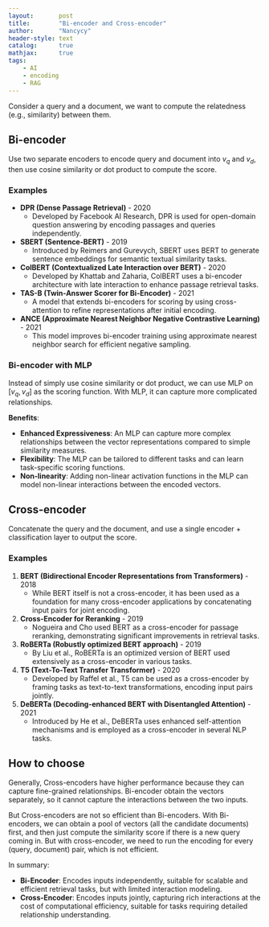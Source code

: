 ```yaml
---
layout:       post
title:        "Bi-encoder and Cross-encoder"
author:       "Nancycy"
header-style: text
catalog:      true
mathjax:      true
tags:
    - AI
    - encoding
    - RAG
---
```


Consider a query and a document, we want to compute the relatedness (e.g., similarity) between them.

## Bi-encoder

Use two separate encoders to encode query and document into $v_q$ and $v_d$, then use cosine similarity or dot product to compute the score.

### Examples

- **DPR (Dense Passage Retrieval)** - 2020
    - Developed by Facebook AI Research, DPR is used for open-domain question answering by encoding passages and queries independently.
- **SBERT (Sentence-BERT)** - 2019
    - Introduced by Reimers and Gurevych, SBERT uses BERT to generate sentence embeddings for semantic textual similarity tasks.
- **ColBERT (Contextualized Late Interaction over BERT)** - 2020
    - Developed by Khattab and Zaharia, ColBERT uses a bi-encoder architecture with late interaction to enhance passage retrieval tasks.
- **TAS-B (Twin-Answer Scorer for Bi-Encoder)** - 2021
    - A model that extends bi-encoders for scoring by using cross-attention to refine representations after initial encoding.
- **ANCE (Approximate Nearest Neighbor Negative Contrastive Learning)** - 2021
    - This model improves bi-encoder training using approximate nearest neighbor search for efficient negative sampling.

### Bi-encoder with MLP

Instead of simply use cosine similarity or dot product, we can use MLP on $[v_q, v_d]$ as the scoring function. With MLP, it can capture more complicated relationships.

**Benefits**:
- **Enhanced Expressiveness**: An MLP can capture more complex relationships between the vector representations compared to simple similarity measures.
- **Flexibility**: The MLP can be tailored to different tasks and can learn task-specific scoring functions.
- **Non-linearity**: Adding non-linear activation functions in the MLP can model non-linear interactions between the encoded vectors.

## Cross-encoder

Concatenate the query and the document, and use a single encoder + classification layer to output the score.

### Examples

1. **BERT (Bidirectional Encoder Representations from Transformers)** - 2018
    - While BERT itself is not a cross-encoder, it has been used as a foundation for many cross-encoder applications by concatenating input pairs for joint encoding.
2. **Cross-Encoder for Reranking** - 2019
    - Nogueira and Cho used BERT as a cross-encoder for passage reranking, demonstrating significant improvements in retrieval tasks.
3. **RoBERTa (Robustly optimized BERT approach)** - 2019
    - By Liu et al., RoBERTa is an optimized version of BERT used extensively as a cross-encoder in various tasks.
4. **T5 (Text-To-Text Transfer Transformer)** - 2020
    - Developed by Raffel et al., T5 can be used as a cross-encoder by framing tasks as text-to-text transformations, encoding input pairs jointly.
5. **DeBERTa (Decoding-enhanced BERT with Disentangled Attention)** - 2021
    - Introduced by He et al., DeBERTa uses enhanced self-attention mechanisms and is employed as a cross-encoder in several NLP tasks.

## How to choose

Generally, Cross-encoders have higher performance because they can capture fine-grained relationships. Bi-encoder obtain the vectors separately, so it cannot capture the interactions between the two inputs.

But Cross-encoders are not so efficient than Bi-encoders. With Bi-encoders, we can obtain a pool of vectors (all the candidate documents) first, and then just compute the similarity score if there is a new query coming in. But with cross-encoder, we need to run the encoding for every (query, document) pair, which is not efficient.

In summary:

- **Bi-Encoder**: Encodes inputs independently, suitable for scalable and efficient retrieval tasks, but with limited interaction modeling.
- **Cross-Encoder**: Encodes inputs jointly, capturing rich interactions at the cost of computational efficiency, suitable for tasks requiring detailed relationship understanding.